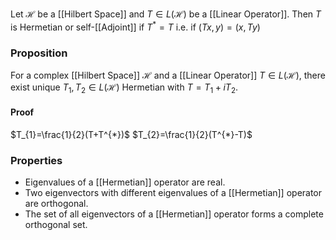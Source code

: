 Let $\mathcal{H}$ be a [[Hilbert Space]] and $T\in L(\mathcal{H})$ be a [[Linear Operator]]. 
Then $T$ is Hermetian or self-[[Adjoint]] if $T^{*}=T$
i.e. if $(Tx,y)=(x,Ty)$

### Proposition
For a complex [[Hilbert Space]] $\mathcal{H}$ and a [[Linear Operator]] $T\in L(\mathcal{H})$, 
there exist unique $T_{1},T_{2}\in L(\mathcal{H})$ Hermetian with $T=T_{1}+iT_{2}$.
#### Proof
$T_{1}=\frac{1}{2}(T+T^{*})$
$T_{2}=\frac{1}{2}(T^{*}-T)$

### Properties
- Eigenvalues of a [[Hermetian]] operator are real.
- Two eigenvectors with different eigenvalues of a [[Hermetian]] operator are orthogonal.
- The set of all eigenvectors of a [[Hermetian]] operator forms a complete orthogonal set.